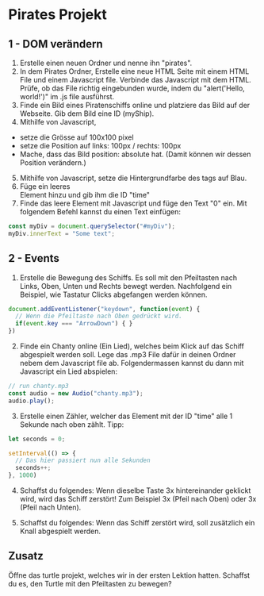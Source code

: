 # Pirates Projekt

## 1 - DOM verändern
1. Erstelle einen neuen Ordner und nenne ihn "pirates".
2. In dem Pirates Ordner, Erstelle eine neue HTML Seite mit einem HTML File und einem Javascript file. Verbinde das Javascript mit dem HTML. Prüfe, ob das File richtig eingebunden wurde, indem du "alert('Hello, world!')" im .js file ausführst.
3. Finde ein Bild eines Piratenschiffs online und platziere das Bild auf der Webseite. Gib dem Bild eine ID (myShip).
4. Mithilfe von Javascript,
- setze die Grösse auf 100x100 pixel
- setze die Position auf links: 100px / rechts: 100px
- Mache, dass das Bild position: absolute hat. (Damit können wir dessen Position verändern.)
5. Mithilfe von Javascript, setze die Hintergrundfarbe des <body> tags auf Blau.
6. Füge ein leeres <div></div> Element hinzu und gib ihm die ID "time"
7. Finde das leere Element mit Javascript und füge den Text "0" ein. Mit folgendem Befehl kannst du einen Text einfügen:
```javascript
const myDiv = document.querySelector("#myDiv");
myDiv.innerText = "Some text";
```

## 2 - Events
1. Erstelle die Bewegung des Schiffs. Es soll mit den Pfeiltasten nach Links, Oben, Unten und Rechts bewegt werden. Nachfolgend ein Beispiel, wie Tastatur Clicks abgefangen werden können.

```javascript
document.addEventListener("keydown", function(event) {
  // Wenn die Pfeiltaste nach Oben gedrückt wird.
  if(event.key === "ArrowDown") { }
})
```

2. Finde ein Chanty online (Ein Lied), welches beim Klick auf das Schiff abgespielt werden soll. Lege das .mp3 File dafür in deinen Ordner nebem dem Javascript file ab. Folgendermassen kannst du dann mit Javascript ein Lied abspielen:

```javascript
// run chanty.mp3
const audio = new Audio("chanty.mp3");
audio.play();
```
3. Erstelle einen Zähler, welcher das Element mit der ID "time" alle 1 Sekunde nach oben zählt.
Tipp:
```javascript
let seconds = 0;

setInterval(() => {
  // Das hier passiert nun alle Sekunden
  seconds++;
}, 1000)
```

4. Schaffst du folgendes: Wenn dieselbe Taste 3x hintereinander geklickt wird, wird das Schiff zerstört! Zum Beispiel 3x (Pfeil nach Oben) oder 3x (Pfeil nach Unten).

5. Schaffst du folgendes: Wenn das Schiff zerstört wird, soll zusätzlich ein Knall abgespielt werden.

## Zusatz
Öffne das turtle projekt, welches wir in der ersten Lektion hatten. Schaffst du es, den Turtle mit den Pfeiltasten zu bewegen?
